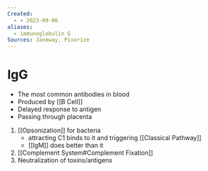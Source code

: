 ```yaml
---
Created:
  - - 2023-09-06
aliases:
  - immunoglobulin G
Sources: Janeway, Pixorize
---
```

# IgG
- The most common antibodies in blood
- Produced by [[B Cell]]
- Delayed response to antigen
- Passing through placenta

1. [[Opsonization]] for bacteria
   - attracting C1 binds to it and triggering [[Classical Pathway]]
   - [[IgM]] does better than it
2. [[Complement System#Complement Fixation]] 
3. Neutralization of toxins/antigens
